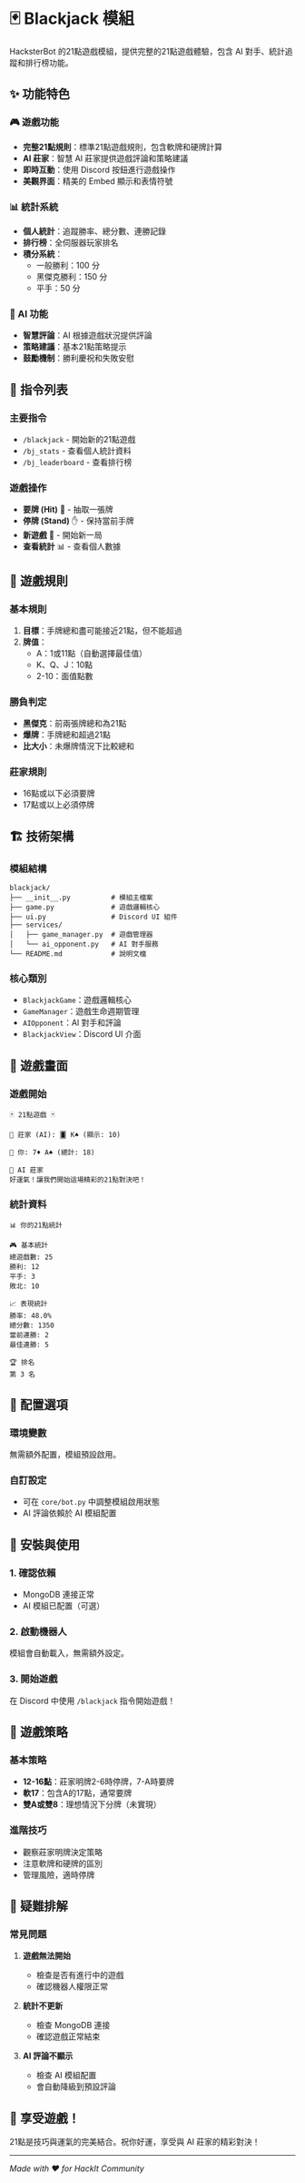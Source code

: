 # 🃏 Blackjack 模組

HacksterBot 的21點遊戲模組，提供完整的21點遊戲體驗，包含 AI 對手、統計追蹤和排行榜功能。

## ✨ 功能特色

### 🎮 遊戲功能
- **完整21點規則**：標準21點遊戲規則，包含軟牌和硬牌計算
- **AI 莊家**：智慧 AI 莊家提供遊戲評論和策略建議
- **即時互動**：使用 Discord 按鈕進行遊戲操作
- **美觀界面**：精美的 Embed 顯示和表情符號

### 📊 統計系統
- **個人統計**：追蹤勝率、總分數、連勝記錄
- **排行榜**：全伺服器玩家排名
- **積分系統**：
  - 一般勝利：100 分
  - 黑傑克勝利：150 分
  - 平手：50 分

### 🤖 AI 功能
- **智慧評論**：AI 根據遊戲狀況提供評論
- **策略建議**：基本21點策略提示
- **鼓勵機制**：勝利慶祝和失敗安慰

## 🎯 指令列表

### 主要指令
- `/blackjack` - 開始新的21點遊戲
- `/bj_stats` - 查看個人統計資料
- `/bj_leaderboard` - 查看排行榜

### 遊戲操作
- **要牌 (Hit)** 🎯 - 抽取一張牌
- **停牌 (Stand)** ✋ - 保持當前手牌
- **新遊戲** 🔄 - 開始新一局
- **查看統計** 📊 - 查看個人數據

## 🎲 遊戲規則

### 基本規則
1. **目標**：手牌總和盡可能接近21點，但不能超過
2. **牌值**：
   - A：1或11點（自動選擇最佳值）
   - K、Q、J：10點
   - 2-10：面值點數

### 勝負判定
- **黑傑克**：前兩張牌總和為21點
- **爆牌**：手牌總和超過21點
- **比大小**：未爆牌情況下比較總和

### 莊家規則
- 16點或以下必須要牌
- 17點或以上必須停牌

## 🏗️ 技術架構

### 模組結構
```
blackjack/
├── __init__.py          # 模組主檔案
├── game.py              # 遊戲邏輯核心
├── ui.py                # Discord UI 組件
├── services/
│   ├── game_manager.py  # 遊戲管理器
│   └── ai_opponent.py   # AI 對手服務
└── README.md            # 說明文檔
```

### 核心類別
- `BlackjackGame`：遊戲邏輯核心
- `GameManager`：遊戲生命週期管理
- `AIOpponent`：AI 對手和評論
- `BlackjackView`：Discord UI 介面

## 🎨 遊戲畫面

### 遊戲開始
```
🃏 21點遊戲 🃏

🤖 莊家 (AI): 🂠 K♠️ (顯示: 10)

👤 你: 7♦️ A♠️ (總計: 18)

🤖 AI 莊家
好運氣！讓我們開始這場精彩的21點對決吧！
```

### 統計資料
```
📊 你的21點統計

🎮 基本統計
總遊戲數: 25
勝利: 12
平手: 3
敗北: 10

📈 表現統計
勝率: 48.0%
總分數: 1350
當前連勝: 2
最佳連勝: 5

🏆 排名
第 3 名
```

## 🔧 配置選項

### 環境變數
無需額外配置，模組預設啟用。

### 自訂設定
- 可在 `core/bot.py` 中調整模組啟用狀態
- AI 評論依賴於 AI 模組配置

## 🚀 安裝與使用

### 1. 確認依賴
- MongoDB 連接正常
- AI 模組已配置（可選）

### 2. 啟動機器人
模組會自動載入，無需額外設定。

### 3. 開始遊戲
在 Discord 中使用 `/blackjack` 指令開始遊戲！

## 🎯 遊戲策略

### 基本策略
- **12-16點**：莊家明牌2-6時停牌，7-A時要牌
- **軟17**：包含A的17點，通常要牌
- **雙A或雙8**：理想情況下分牌（未實現）

### 進階技巧
- 觀察莊家明牌決定策略
- 注意軟牌和硬牌的區別
- 管理風險，適時停牌

## 🐛 疑難排解

### 常見問題
1. **遊戲無法開始**
   - 檢查是否有進行中的遊戲
   - 確認機器人權限正常

2. **統計不更新**
   - 檢查 MongoDB 連接
   - 確認遊戲正常結束

3. **AI 評論不顯示**
   - 檢查 AI 模組配置
   - 會自動降級到預設評論

## 🎉 享受遊戲！

21點是技巧與運氣的完美結合。祝你好運，享受與 AI 莊家的精彩對決！

---

*Made with ❤️ for HackIt Community* 